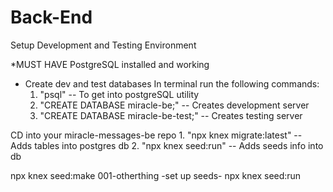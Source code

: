 # Back-End
 Setup Development and Testing Environment

 *MUST HAVE PostgreSQL installed and working
- Create dev and test databases
 In terminal run the following commands:
    1. "psql" -- To get into postgreSQL utility
    2. "CREATE DATABASE miracle-be;" -- Creates development server
    3. "CREATE DATABASE miracle-be-test;" -- Creates testing server

CD into your miracle-messages-be repo
    1. "npx knex migrate:latest" -- Adds tables into postgres db
    2. "npx knex seed:run" -- Adds seeds info into db




npx knex seed:make 001-otherthing
-set up seeds-
npx knex seed:run